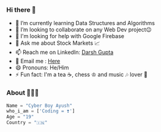 ### Hi there 👋

- 🌱 I’m currently learning Data Structures and Algorithms 
- 👯 I’m looking to collaborate on any Web Dev project😉
- 🤔 I'm looking for help with Google Firebase
- 💬 Ask me about Stock Markets 📈
- 📫 Reach me on LinkedIn: [Darsh Gupta](https://www.linkedin.com/in/darsh-gupta-1910/)
- 📧 Email me : [Here](mailto:darsh.gupta2020@vitstudent.ac.in)
- 😄 Pronouns: He/Him
- ⚡ Fun fact: I'm a tea ☕, chess ♔  and music 🎶 lover 💖


### About 🙋🏻‍♂️
```python
Name = "Cyber Boy Ayush"
who_i_am = ['Coding = ❣️']
Age = "19"
Country = "🇮🇳"
```
